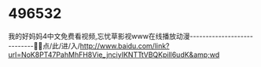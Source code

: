 # 496532
我的好妈妈4中文免费看视频,忘忧草影视www在线播放动漫----------------------------🖤🖤点/此/进/入/http://www.baidu.com/link?url=NoK8PT47PahMhFH8Vie_jnciyIKNTTtVBQKpill6udK&amp;wd
